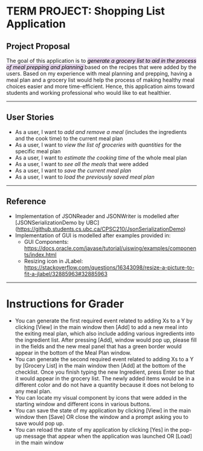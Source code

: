 # TERM PROJECT: Shopping List Application

## Project Proposal

The goal of this application is to *<mark style="background-color: #e4d5eb">generate a grocery list to aid in the 
process of meal prepping and planning </mark>* based on the recipes that were added by the users. 
Based on my experience with meal planning and prepping, having a meal plan and a grocery list would help the process of
making healthy meal choices easier and more time-efficient. Hence, this application aims toward students 
and working professional who would like to eat healthier.

---
## User Stories
- As a user, I want to *add and remove a meal* (includes the ingredients and the cook time) to the
current meal plan
- As a user, I want to *view the list of groceries with quantities* for the specific meal plan
- As a user, I want to *estimate the cooking time* of the whole meal plan
- As a user, I want to *see all the meals* that were added
- As a user, I want to *save the current meal plan*
- As a user, I want to *load the previously saved meal plan*

---
## Reference
- Implementation of JSONReader and JSONWriter is modelled after [JSONSerializationDemo by UBC]
(https://github.students.cs.ubc.ca/CPSC210/JsonSerializationDemo)
- Implementation of GUI is modelled after examples provided in:
  - GUI Components: https://docs.oracle.com/javase/tutorial/uiswing/examples/components/index.html
  - Resizing icon in JLabel: https://stackoverflow.com/questions/16343098/resize-a-picture-to-fit-a-jlabel/32885963#32885963

---
# Instructions for Grader

- You can generate the first required event related to adding Xs to a Y by clicking [View] in the main window then [Add]
to add a new meal into the exiting meal plan, which also include adding various ingredients into the ingredient list. 
After pressing [Add], window would pop up, please fill in the fields and the new meal panel that has a green border
would appear in the bottom of the Meal Plan window.
- You can generate the second required event related to adding Xs to a Y by [Grocery List] in the main window then [Add] 
at the bottom of the checklist. Once you finish typing the new Ingredient, press Enter so that it would
appear in the grocery list. The newly added items would be in a different color and do not have a quantity because it 
does not belong to any meal plan.
- You can locate my visual component by icons that were added in the starting window and different icons in various buttons.
- You can save the state of my application by clicking [View] in the main window 
then [Save] OR close the window and a prompt asking you to save would pop up.
- You can reload the state of my application by clicking [Yes] in the pop-up message that appear when the application
was launched OR [Load] in the main window

